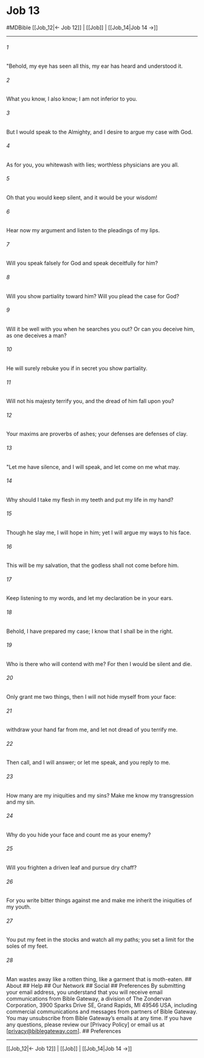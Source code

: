 # Job 13
#MDBible
[[Job_12|← Job 12]] | [[Job]] | [[Job_14|Job 14 →]]

***


###### 1 
"Behold, my eye has seen all this, my ear has heard and understood it. 

###### 2 
What you know, I also know; I am not inferior to you. 

###### 3 
But I would speak to the Almighty, and I desire to argue my case with God. 

###### 4 
As for you, you whitewash with lies; worthless physicians are you all. 

###### 5 
Oh that you would keep silent, and it would be your wisdom! 

###### 6 
Hear now my argument and listen to the pleadings of my lips. 

###### 7 
Will you speak falsely for God and speak deceitfully for him? 

###### 8 
Will you show partiality toward him? Will you plead the case for God? 

###### 9 
Will it be well with you when he searches you out? Or can you deceive him, as one deceives a man? 

###### 10 
He will surely rebuke you if in secret you show partiality. 

###### 11 
Will not his majesty terrify you, and the dread of him fall upon you? 

###### 12 
Your maxims are proverbs of ashes; your defenses are defenses of clay. 

###### 13 
"Let me have silence, and I will speak, and let come on me what may. 

###### 14 
Why should I take my flesh in my teeth and put my life in my hand? 

###### 15 
Though he slay me, I will hope in him; yet I will argue my ways to his face. 

###### 16 
This will be my salvation, that the godless shall not come before him. 

###### 17 
Keep listening to my words, and let my declaration be in your ears. 

###### 18 
Behold, I have prepared my case; I know that I shall be in the right. 

###### 19 
Who is there who will contend with me? For then I would be silent and die. 

###### 20 
Only grant me two things, then I will not hide myself from your face: 

###### 21 
withdraw your hand far from me, and let not dread of you terrify me. 

###### 22 
Then call, and I will answer; or let me speak, and you reply to me. 

###### 23 
How many are my iniquities and my sins? Make me know my transgression and my sin. 

###### 24 
Why do you hide your face and count me as your enemy? 

###### 25 
Will you frighten a driven leaf and pursue dry chaff? 

###### 26 
For you write bitter things against me and make me inherit the iniquities of my youth. 

###### 27 
You put my feet in the stocks and watch all my paths; you set a limit for the soles of my feet. 

###### 28 
Man wastes away like a rotten thing, like a garment that is moth-eaten. ## About ## Help ## Our Network ## Social ## Preferences By submitting your email address, you understand that you will receive email communications from Bible Gateway, a division of The Zondervan Corporation, 3900 Sparks Drive SE, Grand Rapids, MI 49546 USA, including commercial communications and messages from partners of Bible Gateway. You may unsubscribe from Bible Gateway&rsquo;s emails at any time. If you have any questions, please review our [Privacy Policy] or email us at [privacy@biblegateway.com]. ## Preferences

***

[[Job_12|← Job 12]] | [[Job]] | [[Job_14|Job 14 →]]
